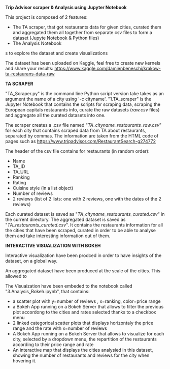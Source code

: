 **Trip Advisor scraper & Analysis using Jupyter Notebook**

This project is composed of 2 features:
- The TA scraper, that got restaurants data for given cities, curated them and aggregated them all together from separate csv files to form a dataset (Jupyte Notebook & Python files)
 - The Analysis Notebook

s to explore the dataset and create visualizations

The dataset has been uploaded on Kaggle, feel free to create new kernels and share your results: https://www.kaggle.com/damienbeneschi/krakow-ta-restaurans-data-raw


**TA SCRAPER**

"TA_Scraper.py" is the command line Python script version take takes as an argument the name of a city using '-c cityname'.
"1.TA_scraper" is the Jupyter Notebook that contains the scripts for scraping data, scraping the European capitals restaurants info, curate the raw datasets (*raw.csv* files) and aggregate all the curated datasets into one.

The scraper creates a .csv file named "*TA_cityname_restaurants_raw.csv*" for each city that contains scraped data from TA about restaurants, separated by commas. The information are taken from the HTML code of pages such as https://www.tripadvisor.com/RestaurantSearch-g274772

The header of the csv file contains for restaurants (in random order):
- Name
- TA_ID
- TA_URL
- Ranking
- Rating
- Cuisine style (in a list object)
- Number of reviews
- 2 reviews (list of 2 lists: one with 2 reviews, one with the dates of the 2 reviews)

Each curated dataset is saved as "*TA_cityname_restaurants_curated.csv*" in the current directory.
The aggregated dataset is saved as "*TA_restaurants_curated.csv*". It contains the restaurants information for all the cities that have been scraped, curated in order to be able to analyse them and take interesting information out of them.




**INTERACTIVE VISUALIZATION WITH BOKEH**



Interactive visualization have been prodced in order to have insights of the dataset, on a global way.

An aggregated dataset have been produced at the scale of the cities. This allowed to 

The Visuaization have been embeded to the notebook called "3.Analysis_Bokeh.ipynb", that contains:
- a scatter plot with y=number of reviews , x=ranking, color=price range
- a Bokeh App running on a Bokeh Server that allows to filter the previous plot accordong to the cities and rates selected thanks to a checkbox menu
- 2 linked categorical scatter plots that displays horizontaly the price range and the rate with x=number of reviews
- A Bokeh App running on a Bokeh Server that allows to visualize for each city, selected by a dropdown menu, the repartition of the restaurants according to their price range and rate
- An interactive map that displays the cities analysied in this dataset, showing the number of restaurants and reviews for the city when hovering it.